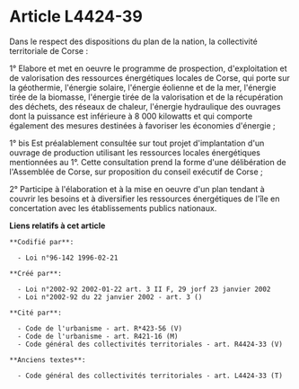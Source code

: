 # Article L4424-39

Dans le respect des dispositions du plan de la nation, la collectivité territoriale de Corse :

1° Elabore et met en oeuvre le programme de prospection, d'exploitation et de valorisation des ressources énergétiques
locales de Corse, qui porte sur la géothermie, l'énergie solaire, l'énergie éolienne et de la mer, l'énergie tirée de la
biomasse, l'énergie tirée de la valorisation et de la récupération des déchets, des réseaux de chaleur, l'énergie hydraulique
des ouvrages dont la puissance est inférieure à 8 000 kilowatts et qui comporte également des mesures destinées à favoriser
les économies d'énergie ;

1° bis Est préalablement consultée sur tout projet d'implantation d'un ouvrage de production utilisant les ressources locales
énergétiques mentionnées au 1°. Cette consultation prend la forme d'une délibération de l'Assemblée de Corse, sur proposition
du conseil exécutif de Corse ;

2° Participe à l'élaboration et à la mise en oeuvre d'un plan tendant à couvrir les besoins et à diversifier les ressources
énergétiques de l'île en concertation avec les établissements publics nationaux.

**Liens relatifs à cet article**

	**Codifié par**:

	  - Loi n°96-142 1996-02-21

	**Créé par**:

	  - Loi n°2002-92 2002-01-22 art. 3 II F, 29 jorf 23 janvier 2002
	  - Loi n°2002-92 du 22 janvier 2002 - art. 3 ()

	**Cité par**:

	  - Code de l'urbanisme - art. R*423-56 (V)
	  - Code de l'urbanisme - art. R421-16 (M)
	  - Code général des collectivités territoriales - art. R4424-33 (V)

	**Anciens textes**:

	  - Code général des collectivités territoriales - art. L4424-33 (T)
